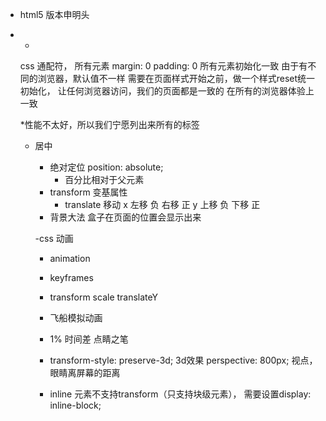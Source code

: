 - <!DOCTYPE html>
  html5 版本申明头
- *
  css 通配符， 所有元素
  margin: 0 padding: 0 所有元素初始化一致
  由于有不同的浏览器，默认值不一样
  需要在页面样式开始之前，做一个样式reset统一初始化， 让任何浏览器访问，我们的页面都是一致的
  在所有的浏览器体验上一致 

  *性能不太好，所以我们宁愿列出来所有的标签

  - 居中
    - 绝对定位 position: absolute;
      - 百分比相对于父元素
    - transform 变基属性
      - translate 移动
        x 左移 负 右移 正
        y 上移 负 下移 正
    - 背景大法
      盒子在页面的位置会显示出来
      
    -css 动画
      - animation
      - keyframes
      - transform scale translateY
      - 飞船模拟动画
      - 1% 时间差 点睛之笔
      - transform-style: preserve-3d; 3d效果
        perspective: 800px; 视点， 眼睛离屏幕的距离
    
    - inline 元素不支持transform（只支持块级元素）， 需要设置display: inline-block;
      
